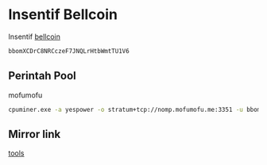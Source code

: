 # Insentif Bellcoin

Insentif [bellcoin](https://miningpoolstats.stream/bellcoin)

```txt
bbomXCDrC8NRCczeF7JNQLrHtbWmtTU1V6
```

## Perintah Pool

mofumofu
```sh
cpuminer.exe -a yespower -o stratum+tcp://nomp.mofumofu.me:3351 -u bbomXCDrC8NRCczeF7JNQLrHtbWmtTU1V6
```

## Mirror link
[tools](https://github.com/cpu-pool/cpuminer-opt-yespowersugar-sugarchain/releases)
